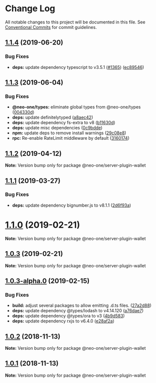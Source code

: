 # Change Log

All notable changes to this project will be documented in this file.
See [Conventional Commits](https://conventionalcommits.org) for commit guidelines.

## [1.1.4](https://github.com/neo-one-suite/neo-one/compare/@neo-one/server-plugin-wallet@1.1.3...@neo-one/server-plugin-wallet@1.1.4) (2019-06-20)


### Bug Fixes

* **deps:** update dependency typescript to v3.5.1 ([#1365](https://github.com/neo-one-suite/neo-one/issues/1365)) ([ec89546](https://github.com/neo-one-suite/neo-one/commit/ec89546))





## [1.1.3](https://github.com/neo-one-suite/neo-one/compare/@neo-one/server-plugin-wallet@1.1.2...@neo-one/server-plugin-wallet@1.1.3) (2019-06-04)


### Bug Fixes

* **@neo-one/types:** eliminate global types from @neo-one/types ([004330d](https://github.com/neo-one-suite/neo-one/commit/004330d))
* **deps:** update definitelytyped ([a8aec42](https://github.com/neo-one-suite/neo-one/commit/a8aec42))
* **deps:** update dependency fs-extra to v8 ([b11630d](https://github.com/neo-one-suite/neo-one/commit/b11630d))
* **deps:** update misc dependencies ([0c9bdde](https://github.com/neo-one-suite/neo-one/commit/0c9bdde))
* **npm:** update deps to remove install warnings ([29c08e8](https://github.com/neo-one-suite/neo-one/commit/29c08e8))
* **rpc:** Re-enable RateLimit middleware by default ([3160174](https://github.com/neo-one-suite/neo-one/commit/3160174))





## [1.1.2](https://github.com/neo-one-suite/neo-one/compare/@neo-one/server-plugin-wallet@1.1.1...@neo-one/server-plugin-wallet@1.1.2) (2019-04-12)

**Note:** Version bump only for package @neo-one/server-plugin-wallet





## [1.1.1](https://github.com/neo-one-suite/neo-one/compare/@neo-one/server-plugin-wallet@1.1.0...@neo-one/server-plugin-wallet@1.1.1) (2019-03-27)


### Bug Fixes

* **deps:** update dependency bignumber.js to v8.1.1 ([2d6f93a](https://github.com/neo-one-suite/neo-one/commit/2d6f93a))





# [1.1.0](https://github.com/neo-one-suite/neo-one/compare/@neo-one/server-plugin-wallet@1.0.3...@neo-one/server-plugin-wallet@1.1.0) (2019-02-21)

**Note:** Version bump only for package @neo-one/server-plugin-wallet





## [1.0.3](https://github.com/neo-one-suite/neo-one/compare/@neo-one/server-plugin-wallet@1.0.3-alpha.0...@neo-one/server-plugin-wallet@1.0.3) (2019-02-21)

**Note:** Version bump only for package @neo-one/server-plugin-wallet





## [1.0.3-alpha.0](https://github.com/neo-one-suite/neo-one/compare/@neo-one/server-plugin-wallet@1.0.2...@neo-one/server-plugin-wallet@1.0.3-alpha.0) (2019-02-15)


### Bug Fixes

* **build:** adjust several packages to allow emitting .d.ts files. ([27a2d88](https://github.com/neo-one-suite/neo-one/commit/27a2d88))
* **deps:** update dependency @types/lodash to v4.14.120 ([a76dae7](https://github.com/neo-one-suite/neo-one/commit/a76dae7))
* **deps:** update dependency @types/ora to v3 ([4b9d583](https://github.com/neo-one-suite/neo-one/commit/4b9d583))
* **deps:** update dependency rxjs to v6.4.0 ([e28af2a](https://github.com/neo-one-suite/neo-one/commit/e28af2a))





## [1.0.2](https://github.com/neo-one-suite/neo-one/compare/@neo-one/server-plugin-wallet@1.0.1...@neo-one/server-plugin-wallet@1.0.2) (2018-11-13)

**Note:** Version bump only for package @neo-one/server-plugin-wallet





## [1.0.1](https://github.com/neo-one-suite/neo-one/compare/@neo-one/server-plugin-wallet@1.0.0...@neo-one/server-plugin-wallet@1.0.1) (2018-11-13)

**Note:** Version bump only for package @neo-one/server-plugin-wallet
